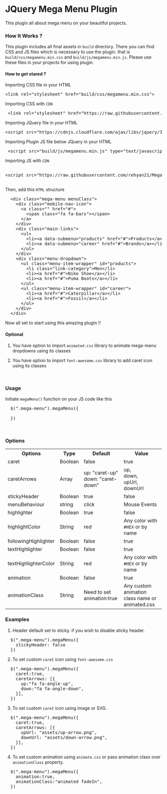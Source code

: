# JQuery Mega Menu Plugin

This plugin all about mega menu on your beautiful projects.

<h3>How It Works ?</h3>

This plugin includes all final assets in <code>build</code> directory. There you can find CSS and JS files which is necessary to use the plugin. that is <code>build/css/megamenu.min.css</code> and <code>build/js/megamenu.min.js</code>. Please use these files in your projects for using plugin.

<h4>How to get stared ?</h4>

Importing CSS file in your HTML

<pre>&#x3C;link rel=&#x22;stylesheet&#x22; href=&#x22;build/css/megamenu.min.css&#x22;&#x3E;</pre>

Importing CSS with <code>CDN</code>

<pre>
 &lt;link rel=&quot;stylesheet&quot; href=&quot;https://raw.githubusercontent.com/rehyan21/Mega-Menu/master/build/css/megamenu.min.css&quot;&gt;
</pre>

Importing JQuery file in your HTML

<pre>&#x3C;script src=&#x22;https://cdnjs.cloudflare.com/ajax/libs/jquery/3.1.0/jquery.min.js&#x22;&#x3E;&#x3C;/script&#x3E;</pre>

Importing Plugin JS file below JQuery in your HTML

<pre>
 &#x3C;script src=&#x22;build/js/megamenu.min.js&#x22; type=&#x22;text/javascript&#x22;&#x3E;&#x3C;/script&#x3E;
</pre>

Importing JS with <code>CDN</code>

<pre>

&lt;script src=&quot;https://raw.githubusercontent.com/rehyan21/Mega-Menu/master/build/js/megamenu.min.js&quot; type=&quot;text/javascript&quot;&gt;&lt;/script&gt;

</pre>

Then, add this <code>HTML</code> structure

<pre>
  &#x3C;div class=&#x22;mega-menu menuClass&#x22;&#x3E;
    &#x3C;div class=&#x22;mobile-nav-icon&#x22;&#x3E;
      &#x3C;a class=&#x22;&#x22; href=&#x22;#&#x22;&#x3E;
        &#x3C;span class=&#x22;fa fa-bars&#x22;&#x3E;&#x3C;/span&#x3E;
      &#x3C;/a&#x3E;
    &#x3C;/div&#x3E;
    &#x3C;div class=&#x22;main-links&#x22;&#x3E;
      &#x3C;ul&#x3E;
        &#x3C;li&#x3E;&#x3C;a data-submenu=&#x22;products&#x22; href=&#x22;#&#x22;&#x3E;Products&#x3C;/a&#x3E;&#x3C;/li&#x3E;
        &#x3C;li&#x3E;&#x3C;a data-submenu=&#x22;career&#x22; href=&#x22;#&#x22;&#x3E;Brands&#x3C;/a&#x3E;&#x3C;/li&#x3E;
      &#x3C;/ul&#x3E;
    &#x3C;/div&#x3E;
    &#x3C;div class=&#x22;menu-dropdown&#x22;&#x3E;
      &#x3C;ul class=&#x22;menu-item-wrapper&#x22; id=&#x22;products&#x22;&#x3E;
        &#x3C;li class=&#x22;link-category&#x22;&#x3E;Men&#x3C;/li&#x3E;
        &#x3C;li&#x3E;&#x3C;a href=&#x22;#&#x22;&#x3E;Nike Shoe&#x3C;/a&#x3E;&#x3C;/li&#x3E;
        &#x3C;li&#x3E;&#x3C;a href=&#x22;#&#x22;&#x3E;Puma Boots&#x3C;/a&#x3E;&#x3C;/li&#x3E;
      &#x3C;/ul&#x3E;
      &#x3C;ul class=&#x22;menu-item-wrapper&#x22; id=&#x22;career&#x22;&#x3E;
        &#x3C;li&#x3E;&#x3C;a href=&#x22;#&#x22;&#x3E;Caterpillar&#x3C;/a&#x3E;&#x3C;/li&#x3E;
        &#x3C;li&#x3E;&#x3C;a href=&#x22;#&#x22;&#x3E;Fossil&#x3C;/a&#x3E;&#x3C;/li&#x3E;
      &#x3C;/ul&#x3E;
    &#x3C;/div&#x3E;
  &#x3C;/div&#x3E;
</pre>

Now all set to start using this amazing plugin !!

<h4>Optional</h4>

1. You have option to import <code>animated.css</code> library to animate mega-menu dropdowns using its classes

2. You have option to import <code>font-awesome.css</code> library to add caret icon using its classes

<br/>

<h3>Usage</h3>

Initiate <code>megaMenu()</code> function on your JS code like this

<pre>
  $(&#x22;.mega-menu&#x22;).megaMenu({
    
  })
</pre>

<br/>

<h3>Options</h3>

<table>
  <tr>
    <th>Options</th>
    <th>Type</th>
    <th>Default</th>
    <th>Value</th>
  </tr>
  <tr>
    <td>caret</td>
    <td>Boolean</td>
    <td>false</td>
    <td>true</td>
  </tr>
  <tr>
    <td>caretArrows</td>
    <td>Array</td>
    <td>up: "caret-up" <br> down: "caret-down"</td>
    <td>up, <br> down, <br>upUrl, <br> downUrl</td>
  </tr>
  <tr>
    <td>stickyHeader</td>
    <td>Boolean</td>
    <td>true</td>
    <td>false</td>
  </tr>
  <tr>
    <td>menuBehaviour</td>
    <td>string</td>
    <td>click</td>
    <td>Mouse Events</td>
  </tr>
  <tr>
    <td>highlighter</td>
    <td>Boolean</td>
    <td>true</td>
    <td>false</td>
  </tr>
  <tr>
    <td>highlightColor</td>
    <td>String</td>
    <td>red</td>
    <td>Any color with <code>#HEX</code> or by name</td>
  </tr>
  <tr>
    <td>followingHighlighter</td>
    <td>Boolean</td>
    <td>false</td>
    <td>true</td>
  </tr>
  <tr>
    <td>textHighlighter</td>
    <td>Boolean</td>
    <td>false</td>
    <td>true</td>
  </tr>
  <tr>
    <td>textHighlighterColor</td>
    <td>String</td>
    <td>red</td>
    <td>Any color with <code>#HEX</code> or by name</td>
  </tr>
  <tr>
    <td>animation</td>
    <td>Boolean</td>
    <td>false</td>
    <td>true</td>
  </tr>
  <tr>
    <td>animationClass</td>
    <td>String</td>
    <td>Need to set animation:true</td>
    <td>Any custom animation class name or animated.css</td>
  </tr>
</table>

<h3>Examples</h3>

1. Header default set to sticky. if you wish to disable sticky header.

<pre>
  $(&#x22;.mega-menu&#x22;).megaMenu({
    stickyHeader: false
  })
</pre>

2. To set custom <code>caret</code> icon using <code>font-awesome.css</code>

<pre>
  $(&#x22;.mega-menu&#x22;).megaMenu({
    caret:true,
    caretArrows: [{
      up:&#x22;fa fa-angle-up&#x22;,
      down:&#x22;fa fa-angle-down&#x22;,
    }],
  })
</pre>

3. To set custom <code>caret</code> icon using image or SVG. 

<pre>
  $(&#x22;.mega-menu&#x22;).megaMenu({
    caret:true,
    caretArrows: [{
      upUrl: &#x22;assets/up-arrow.png&#x22;,
      downUrl: &#x22;assets/down-arrow.png&#x22;,
    }],
  })
</pre>

4. To set custom animation using <code>animate.css</code> or pass animation class over <code>animationClass</code> property.
<pre>
  $(&#x22;.mega-menu&#x22;).megaMenu({
    animation:true,
    animationClass:"animated fadeIn",
  })
</pre>
